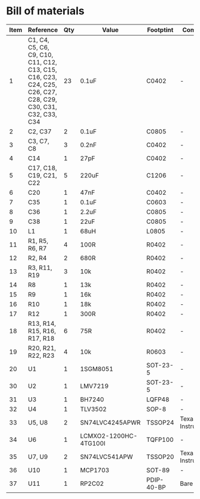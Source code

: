 # Bill of materials
|Item|Reference|Qty|Value|Footptint|Comment|
|-|-|-|-|-|-|
|1|C1, C4, C5, C6, C9, C10, C11, C12, C13, C15, C16, C23, C24, C25, C26, C27, C28, C29, C30, C31, C32, C33, C34|23|0.1uF|C0402|-|
|2|C2, C37|2|0.1uF|C0805|-|
|3|C3, C7, C8|3|0.2nF|C0402|-|
|4|C14|1|27pF|C0402|-|
|5|C17, C18, C19, C21, C22|5|220uF|C1206|-|
|6|C20|1|47nF|C0402|-|
|7|C35|1|0.1uF|C0603|-|
|8|C36|1|2.2uF|C0805|-|
|9|C38|1|22uF|C0805|-|
|10|L1|1|68uH|L0805|-|
|11|R1, R5, R6, R7|4|100R|R0402|-|
|12|R2, R4|2|680R|R0402|-|
|13|R3, R11, R19|3|10k|R0402|-|
|14|R8|1|13k|R0402|-|
|15|R9|1|16k|R0402|-|
|16|R10|1|18k|R0402|-|
|17|R12|1|300R|R0402|-|
|18|R13, R14, R15, R16, R17, R18|6|75R|R0402|-|
|19|R20, R21, R22, R23|4|10k|R0603|-|
|20|U1|1|1SGM8051|SOT-23-5|-|
|30|U2|1|LMV7219|SOT-23-5|-|
|31|U3|1|BH7240|LQFP48|-|
|32|U4|1|TLV3502|SOP-8|-|
|33|U5, U8|2|SN74LVC4245APWR|TSSOP24|Texas Instruments|
|34|U6|1|LCMXO2-1200HC-4TG100I|TQFP100|-|
|35|U7, U9|2|SN74LVC541APW|TSSOP20|Texas Instruments|
|36|U10|1|MCP1703|SOT-89|-|
|37|U11|1|RP2C02|PDIP-40-BP|Bare Pin|